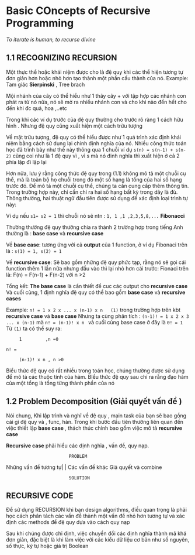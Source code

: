 # Basic COncepts of Recursive Programming

*To iterate is human, to recurse divine*

## 1.1 RECOGNIZING RECURSION 

Một thực thể hoặc khái niệm được cho là đệ quy khi các thể hiện tương tự đơn giản hơn hoặc nhỏ hơn tạo thành một phần cấu thành của nó.
Example: Tam giác **Sierpinski** , Tree brach

Mội nhánh của cây có thể hiểu như 1 thây cây + với tập hợp các nhánh con phát ra từ nó nữa, nó sẽ mở ra nhiều nhánh con và cho khi nào đến hết cho đến khi đc quả, hoa ,..etc

Trong khi các ví dụ trước của đệ quy thường cho trước rõ ràng 1 cách hữu hình . Nhưng đệ quy cũng xuất hiện một cách trừu tượng 

Về mặt trừu tượng, đệ quy có thể hiểu được như 1 quá trình xác định khái niệm bằng cách sử dụng lại chính định nghĩa của nó. Nhiều công thức toán học đã trình bày như thế này thông qua 1 chuỗi ví dụ 
 `s(n) = s(n-1) + s(n-2)`
cũng coi như là 1 đệ quy vì , vì s mà nó đinh nghĩa thì xuất hiện ở cả 2 phía lặp đi lặp lại 

Hơn nữa, lưu ý rằng công thức đệ quy trong (1.1) không mô tả một chuỗi cụ thể, mà là toàn bộ họ chuỗi trong đó một số hạng là tổng của hai số hạng trước đó. Để mô tả một chuỗi cụ thể, chúng ta cần cung cấp thêm thông tin. Trong trường hợp này, chỉ cần chỉ ra hai số hạng bất kỳ trong dãy là đủ. Thông thường, hai thuật ngữ đầu tiên được sử dụng để xác định loại trình tự này:

Ví dụ nếu `s1= s2 = 1` thì chuỗi nó sẽ ntn : `1, 1 ,1 ,2,3,5,8,...` **Fibonacci**

Thường thường đệ quy thường chia ra thành 2 trường hợp trong tiếng Anh thường là : **base case**  và **recursive  case**

Về **base case**: tương ứng với cả **output** của 1 function, ở ví dụ Fibonaci trên là : `s(1) = 1, s(2) = 1`

Về **recursive case**: Sẽ bao gồm những đệ quy phức tạp, rằng nó sẽ gọi cái function thêm 1 lần nữa nhưng đầu vào thì lại nhỏ hơn cái trước:
Fionaci trên là: F(n) = F(n-1) + F(n-2) với n >2 

Tổng kết: **The base case** là cần thiết để cuc các output cho **recursive case**
Và cuối cùng, 1 định nghĩa đệ quy  có thể bao gồm **base case** và **recursive cases**

Example: `n! = 1 x 2 x ... x (n-1) x n   (1)` 
trong trường hợp trên kbt **recursive case** và **base case** 
Nhưng ta cùng phân tích :
`(n-1)! = 1 x 2 x 3 ... x (n-1)`
mà `n! = (n-1)! x n ` và cuối cùng
base case ở đây là `0! = 1`
Từ `(1)` ta có thể suy ra:

`     1         ,n =0`

`n! = `

`     (n-1)! x n , n >0`

Biểu thức đệ quy có rất nhiều trong toán học, chúng thường được sử dụng để mô tả các thuộc tính của hàm. BIểu thức đệ quy sau chỉ ra rằng đạo hàm của một tổng là tổng từng thành phần của nó 
## 1.2 Problem Decomposition (Giải quyết vấn đề )

Nói chung, Khi lập trình và nghĩ về đệ quy , main task của bạn sẽ bao gồng cái gì đệ quy và , func, hàn. Trong khi bước đầu tiên thường liên quan đến việc thiết lập **base case** , thách thúc chính bao gồm việc mô tả **recursive case**

**Recursive case** phải hiểu các định nghĩa , vấn đề, quy nạp. 


                            PROBLEM 
 Những vấn đề tương tự|              |  Các vấn đề khác
                  Giả quyết và combine

                            SOLUTION
## RECURSIVE CODE 

Để sử dụng RECURSION khi bạn design algorithms, điều quan trọng là phải học cách phân tách các vấn đề thành một vấn đề nhỏ hơn tương tự và xác định các methods để đệ quy dựa vào cách quy nạp 

Sau khi chúng được chỉ định, việc chuyển đổi các định nghĩa thành mã khá đơn giản, đặc biệt là khi làm việc với các kiểu dữ liệu cơ bản như số nguyên, số thực, ký tự hoặc giá trị Boolean